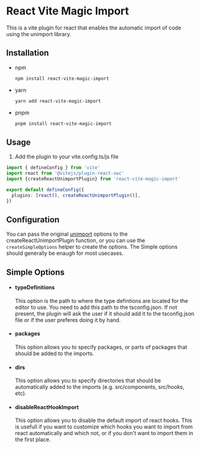 # React Vite Magic Import
This is a vite plugin for react that enables the automatic import
of code using the unimport library.

## Installation
- npm
    ```sh
    npm install react-vite-magic-import
    ```
- yarn
    ```sh
    yarn add react-vite-magic-import
    ```
- pnpm
    ```sh
    pnpm install react-vite-magic-import
    ``` 

## Usage
1. Add the plugin to your vite.config.ts/js file
```ts
import { defineConfig } from 'vite'
import react from '@vitejs/plugin-react-swc'
import {createReactUnimportPlugin} from 'react-vite-magic-import'

export default defineConfig({
  plugins: [react(), createReactUnimportPlugin()],
})
```

## Configuration
You can pass the original [unimport](https://unjs.io/packages/unimport) options to the createReactUnimportPlugin function, or you can use the `createSimpleOptions` helper to create the options. The Simple options should generally be enaugh for most usecases.

## Simple Options
- #### typeDefinitions
    This option is the path to where the type defintions are located for the editor to use.
    You need to add this path to the tsconfig.json.
    If not present, the plugin will ask the user if it should add it to the tsconfig.json file or if the user preferes doing it by hand.
- #### packages
    This option allows you to specify packages, or parts of packages that should be added to the imports.
- #### dirs
    This option allows you to specify directories that should be automatically added to the imports (e.g. src/components, src/hooks, etc).
- #### disableReactHookImport
    This option allows you to disable the default import of react hooks. This is usefull if you want to customize which hooks you want to import from react automatically and which not, or if you don't want to import them in the first place.